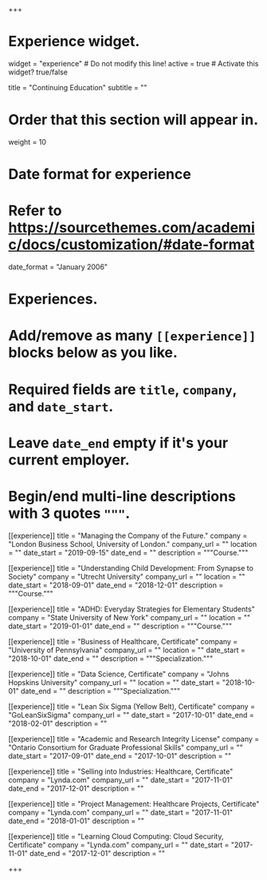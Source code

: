 +++
# Experience widget.
widget = "experience"  # Do not modify this line!
active = true  # Activate this widget? true/false

title = "Continuing Education"
subtitle = ""

# Order that this section will appear in.
weight = 10

# Date format for experience
#   Refer to https://sourcethemes.com/academic/docs/customization/#date-format
date_format = "January 2006"

# Experiences.
#   Add/remove as many `[[experience]]` blocks below as you like.
#   Required fields are `title`, `company`, and `date_start`.
#   Leave `date_end` empty if it's your current employer.
#   Begin/end multi-line descriptions with 3 quotes `"""`.

[[experience]]
  title = "Managing the Company of the Future."
  company = "London Business School, University of London."
  company_url = ""
  location = ""
  date_start = "2019-09-15"
  date_end = ""
  description = """Course."""
  
  [[experience]]
  title = "Understanding Child Development: From Synapse to Society"
  company = "Utrecht University"
  company_url = ""
  location = ""
  date_start = "2018-09-01"
  date_end = "2018-12-01"
  description = """Course."""

[[experience]]
  title = "ADHD: Everyday Strategies for Elementary Students"
  company = "State University of New York"
  company_url = ""
  location = ""
  date_start = "2019-01-01"
  date_end = ""
  description = """Course."""

[[experience]]
  title = "Business of Healthcare, Certificate"
  company = "University of Pennsylvania"
  company_url = ""
  location = ""
  date_start = "2018-10-01"
  date_end = ""
  description = """Specialization."""

[[experience]]
  title = "Data Science, Certificate"
  company = "Johns Hopskins University"
  company_url = ""
  location = ""
  date_start = "2018-10-01"
  date_end = ""
  description = """Specialization."""
  
[[experience]]
  title = "Lean Six Sigma (Yellow Belt), Certificate"
  company = "GoLeanSixSigma"
  company_url = ""
  date_start = "2017-10-01"
  date_end = "2018-02-01"
  description = ""
  
[[experience]]
  title = "Academic and Research Integrity License"
  company = "Ontario Consortium for Graduate Professional Skills"
  company_url = ""
  date_start = "2017-09-01"
  date_end = "2017-10-01"
  description = ""
  
[[experience]]
  title = "Selling into Industries: Healthcare, Certificate"
  company = "Lynda.com"
  company_url = ""
  date_start = "2017-11-01"
  date_end = "2017-12-01"
  description = ""
  
[[experience]]
  title = "Project Management: Healthcare Projects, Certificate"
  company = "Lynda.com"
  company_url = ""
  date_start = "2017-11-01"
  date_end = "2018-01-01"
  description = ""
  
[[experience]]
  title = "Learning Cloud Computing: Cloud Security, Certificate"
  company = "Lynda.com"
  company_url = ""
  date_start = "2017-11-01"
  date_end = "2017-12-01"
  description = ""

+++
